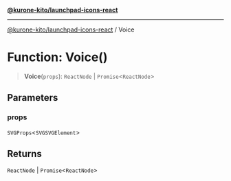 [**@kurone-kito/launchpad-icons-react**](../README.md)

***

[@kurone-kito/launchpad-icons-react](../globals.md) / Voice

# Function: Voice()

> **Voice**(`props`): `ReactNode` \| `Promise`\<`ReactNode`\>

## Parameters

### props

`SVGProps`\<`SVGSVGElement`\>

## Returns

`ReactNode` \| `Promise`\<`ReactNode`\>
